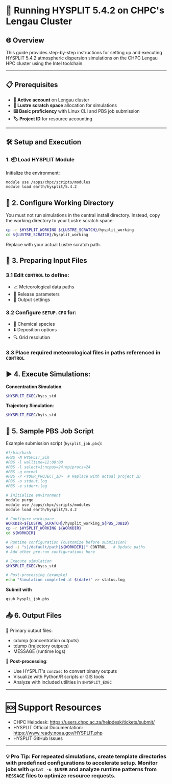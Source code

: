 # 🚀 Running HYSPLIT 5.4.2 on CHPC's Lengau Cluster
## 🌐 Overview
This guide provides step-by-step instructions for setting up and executing HYSPLIT 5.4.2 atmospheric dispersion simulations on the CHPC Lengau HPC cluster using the Intel toolchain.

---

## 📋 Prerequisites
- **🔑 Active account** on Lengau cluster
- **💾 Lustre scratch space** allocation for simulations
- **⌨️ Basic proficiency** with Linux CLI and PBS job submission
- **🏷️ Project ID** for resource accounting

---

## 🛠️ Setup and Execution

### 1. 📦 Load HYSPLIT Module
Initialize the environment:
```bash
module use /apps/chpc/scripts/modules
module load earth/hysplit/5.4.2
```

## 📁 2. Configure Working Directory
You must not run simulations in the central install directory. Instead, copy the working directory to your Lustre scratch space:
```bash
cp -r $HYSPLIT_WORKING ${LUSTRE_SCRATCH}/hysplit_working
cd ${LUSTRE_SCRATCH}/hysplit_working
```
Replace with your actual Lustre scratch path.

## 📝 3. Preparing Input Files

### 3.1 Edit ```CONTROL``` to define:
- 📈 Meteorological data paths
- 💨 Release parameters
- 💾 Output settings

### 3.2 Configure ```SETUP.CFG``` for:
- 🧪 Chemical species
- ⬇️ Deposition options
- 🔍 Grid resolution

### 3.3 Place required meteorological files in paths referenced in ```CONTROL```

## ▶️ 4. Execute Simulations:
**Concentration Simulation**:
```bash
$HYSPLIT_EXEC/hycs_std
```
**Trajectory Simulation**:
```bash
$HYSPLIT_EXEC/hyts_std
```

## 💼 5. Sample PBS Job Script
Example submission script (```hysplit_job.pbs```): 
```bash
#!/bin/bash
#PBS -N HYSPLIT_Sim
#PBS -l walltime=12:00:00
#PBS -l select=1:ncpus=24:mpiprocs=24
#PBS -q normal
#PBS -P <YOUR_PROJECT_ID>  # Replace with actual project ID
#PBS -o stdout.log
#PBS -e stderr.log

# Initialize environment
module purge
module use /apps/chpc/scripts/modules
module load earth/hysplit/5.4.2

# Configure workspace
WORKDIR=${LUSTRE_SCRATCH}/hysplit_working_${PBS_JOBID}
cp -r $HYSPLIT_WORKING ${WORKDIR}
cd ${WORKDIR}

# Runtime configuration (customize before submission)
sed -i "s|/default/path|${WORKDIR}|" CONTROL   # Update paths
# Add other pre-run configurations here

# Execute simulation
$HYSPLIT_EXEC/hycs_std

# Post-processing (example)
echo "Simulation completed at $(date)" >> status.log
```

**Submit with**
```bash
qsub hyspli_job.pbs
```

## 📤 6. Output Files
📄 Primary output files:
- cdump (concentration outputs)
- tdump (trajectory outputs)
- MESSAGE (runtime logs)

🔬 **Post-processing**:
- Use HYSPLIT's ```con2asc``` to convert binary outputs
- Visualize with Python/R scripts or GIS tools
- Analyze with included utilities in ```$HYSPLIT_EXEC```
---

# 🆘 Support Resources
- CHPC Helpdesk: https://users.chpc.ac.za/helpdesk/tickets/submit/
- HYSPLIT Official Documentation: https://www.ready.noaa.gov/HYSPLIT.php
- HYSPLIT GitHub Issues

---

### 💡 Pro Tip: For repeated simulations, create template directories with predefined configurations to accelerate setup. Monitor jobs with ```qstat -u $USER``` and analyze runtime patterns from ```MESSAGE``` files to optimize resource requests.
